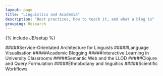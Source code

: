 ```yaml
---
layout: page
title: "Linguistics and Academia"
description: "Best practices, how to teach it, and what a blog is"
grouping: Research
---
```

{% include JB/setup %}

#####Service-Orientated Architecture for Linguists
#####Language Visualisation
#####Academic Blogging 
#####Interactive Learning in University Classrooms
#####Semantic Web and the LLOD
#####Clojure and Query Formulation
#####Ethnobotany and linguitics
#####Scientific Workflows

